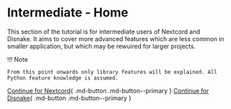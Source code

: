 # Intermediate - Home

This section of the tutorial is for intermediate users of Nextcord and Disnake. It aims to cover more advanced features which are less common in smaller application, but which may be rewuired for larger projects.

!!! Note

    From this point onwards only library features will be explained. All Python feature knowledge is assumed.

[Continue for Nextcord](/tutorial/intermediate/nextcord/11-cogs){ .md-button .md-button--primary }
[Continue for Disnake](/tutorial/intermediate/disnake/11-cogs){ .md-button .md-button--primary }
